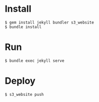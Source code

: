 # Install
```
$ gem install jekyll bundler s3_website
$ bundle install
```

# Run
```
$ bundle exec jekyll serve
```

# Deploy
```
$ s3_website push
```
